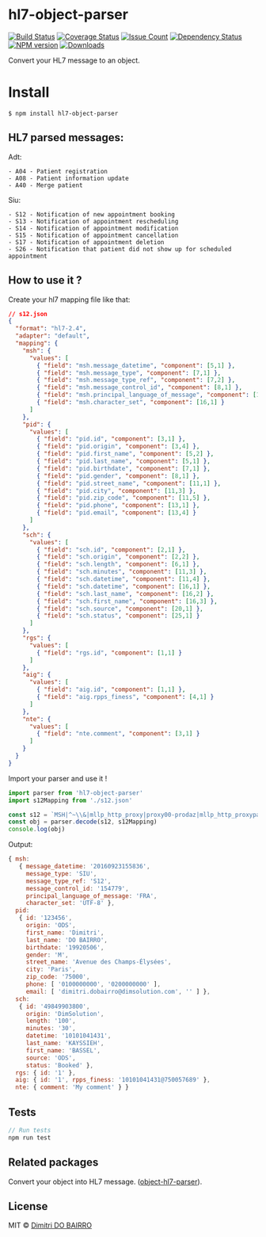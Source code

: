 # hl7-object-parser

[![Build Status](https://travis-ci.org/rimiti/hl7-object-parser.svg?branch=master)](https://travis-ci.org/rimiti/hl7-object-parser) [![Coverage Status](https://coveralls.io/repos/github/rimiti/hl7-object-parser/badge.svg?branch=master)](https://coveralls.io/github/rimiti/hl7-object-parser?branch=master) [![Issue Count](https://codeclimate.com/github/rimiti/hl7-object-parser/badges/issue_count.svg)](https://codeclimate.com/github/rimiti/hl7-object-parser) [![Dependency Status](https://www.versioneye.com/user/projects/5957b4f30fb24f0035d3c394/badge.svg?style=flat-square)](https://www.versioneye.com/user/projects/5957b4f30fb24f0035d3c394) [![NPM version](https://badge.fury.io/js/hl7-object-parser.svg)](https://badge.fury.io/js/hl7-object-parser) [![Downloads](https://img.shields.io/npm/dt/hl7-object-parser.svg)](https://img.shields.io/npm/dt/hl7-object-parser.svg)


Convert your HL7 message to an object.

# Install
```
$ npm install hl7-object-parser
```


## HL7 parsed messages:
Adt:
```
- A04 - Patient registration
- A08 - Patient information update
- A40 - Merge patient
```

Siu:
```
- S12 - Notification of new appointment booking
- S13 - Notification of appointment rescheduling
- S14 - Notification of appointment modification
- S15 - Notification of appointment cancellation
- S17 - Notification of appointment deletion
- S26 - Notification that patient did not show up for scheduled appointment
```


## How to use it ?

Create your hl7 mapping file like that:

```json
// s12.json
{
  "format": "hl7-2.4",
  "adapter": "default",
  "mapping": {
    "msh": {
      "values": [
        { "field": "msh.message_datetime", "component": [5,1] },
        { "field": "msh.message_type", "component": [7,1] },
        { "field": "msh.message_type_ref", "component": [7,2] },
        { "field": "msh.message_control_id", "component": [8,1] },
        { "field": "msh.principal_language_of_message", "component": [15,1] },
        { "field": "msh.character_set", "component": [16,1] }
      ]
    },
    "pid": {
      "values": [
        { "field": "pid.id", "component": [3,1] },
        { "field": "pid.origin", "component": [3,4] },
        { "field": "pid.first_name", "component": [5,2] },
        { "field": "pid.last_name", "component": [5,1] },
        { "field": "pid.birthdate", "component": [7,1] },
        { "field": "pid.gender", "component": [8,1] },
        { "field": "pid.street_name", "component": [11,1] },
        { "field": "pid.city", "component": [11,3] },
        { "field": "pid.zip_code", "component": [11,5] },
        { "field": "pid.phone", "component": [13,1] },
        { "field": "pid.email", "component": [13,4] }
      ]
    },
    "sch": {
      "values": [
        { "field": "sch.id", "component": [2,1] },
        { "field": "sch.origin", "component": [2,2] },
        { "field": "sch.length", "component": [6,1] },
        { "field": "sch.minutes", "component": [11,3] },
        { "field": "sch.datetime", "component": [11,4] },
        { "field": "sch.datetime", "component": [16,1] },
        { "field": "sch.last_name", "component": [16,2] },
        { "field": "sch.first_name", "component": [16,3] },
        { "field": "sch.source", "component": [20,1] },
        { "field": "sch.status", "component": [25,1] }
      ]
    },
    "rgs": {
      "values": [
        { "field": "rgs.id", "component": [1,1] }
      ]
    },
    "aig": {
      "values": [
        { "field": "aig.id", "component": [1,1] },
        { "field": "aig.rpps_finess", "component": [4,1] }
      ]
    },
    "nte": {
      "values": [
        { "field": "nte.comment", "component": [3,1] }
      ]
    }
  }
}

```

Import your parser and use it !

```js
import parser from 'hl7-object-parser'
import s12Mapping from './s12.json'

const s12 = `MSH|^~\\&|mllp_http_proxy|proxy00-prodaz|mllp_http_proxypartenaire|proxy00-prodpartenaire|20160923155836||SIU^S12|154779|P|2.5.1|||||FRA|UTF-8|\rSCH||49849903800^DimSolution||||100|||||^^30^20161231110000|||||10101041431^KAYSSIEH^BASSEL||||ODS|||||Booked|\rPID|||123456^^^ODS^^PI||DO BAIRRO^Dimitri^^^^^L||19920506|M|Nom usuel||Avenue des Champs-Élysées^^Paris^^75000^^^^^||0100000000^^^dimitri.dobairro@dimsolution.com^^^^~0200000000^^^^^^^|\rRGS|1\rAIG|1|||10101041431@750057689\rNTE|||My comment`
const obj = parser.decode(s12, s12Mapping)
console.log(obj)
```

Output:

```js
{ msh:
   { message_datetime: '20160923155836',
     message_type: 'SIU',
     message_type_ref: 'S12',
     message_control_id: '154779',
     principal_language_of_message: 'FRA',
     character_set: 'UTF-8' },
  pid:
   { id: '123456',
     origin: 'ODS',
     first_name: 'Dimitri',
     last_name: 'DO BAIRRO',
     birthdate: '19920506',
     gender: 'M',
     street_name: 'Avenue des Champs-Élysées',
     city: 'Paris',
     zip_code: '75000',
     phone: [ '0100000000', '0200000000' ],
     email: [ 'dimitri.dobairro@dimsolution.com', '' ] },
  sch:
   { id: '49849903800',
     origin: 'DimSolution',
     length: '100',
     minutes: '30',
     datetime: '10101041431',
     last_name: 'KAYSSIEH',
     first_name: 'BASSEL',
     source: 'ODS',
     status: 'Booked' },
  rgs: { id: '1' },
  aig: { id: '1', rpps_finess: '10101041431@750057689' },
  nte: { comment: 'My comment' } }
```

## Tests
```js
// Run tests
npm run test
```

## Related packages
Convert your object into HL7 message. ([object-hl7-parser](https://github.com/rimiti/object-hl7-parser)).


## License
MIT © [Dimitri DO BAIRRO](https://dimsolution.com)
